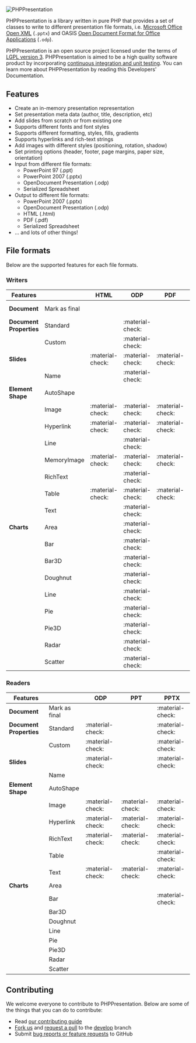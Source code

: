 #

![PHPPresentation](images/PHPPresentationLogo.png)

PHPPresentation is a library written in pure PHP that provides a set of
classes to write to different presentation file formats, i.e.
[Microsoft Office Open XML](http://en.wikipedia.org/wiki/Office_Open_XML)
(`.pptx`) and OASIS [Open Document Format for Office Applications](http://en.wikipedia.org/wiki/OpenDocument) (`.odp`).

PHPPresentation is an open source project licensed under the terms of [LGPL
version 3](https://github.com/PHPOffice/PHPPresentation/blob/develop/COPYING.LESSER).
PHPPresentation is aimed to be a high quality software product by incorporating
[continuous integration and unit testing](https://github.com/PHPOffice/PHPPresentation/actions/workflows/php.yml).
You can learn more about PHPPresentation by reading this Developers'
Documentation.
<!---
-  and the `API Documentation <http://phpoffice.github.io/PHPPresentation/docs/develop/>`__
-->

## Features

- Create an in-memory presentation representation
- Set presentation meta data (author, title, description, etc)
- Add slides from scratch or from existing one
- Supports different fonts and font styles
- Supports different formatting, styles, fills, gradients
- Supports hyperlinks and rich-text strings
- Add images with different styles (positioning, rotation, shadow)
- Set printing options (header, footer, page margins, paper size, orientation)
- Input from different file formats:
    - PowerPoint 97 (.ppt)
    - PowerPoint 2007 (.pptx)
    - OpenDocument Presentation (.odp)
    - Serialized Spreadsheet
- Output to different file formats:
    - PowerPoint 2007 (.pptx)
    - OpenDocument Presentation (.odp)
    - HTML (.html)
    - PDF (.pdf)
    - Serialized Spreadsheet
- ... and lots of other things!

## File formats

Below are the supported features for each file formats.


### Writers

| Features                  |                      | HTML  | ODP   | PDF   | PPTX  |
|---------------------------|----------------------|-------|-------|-------|-------|
| **Document**              | Mark as final        |       |       |       | :material-check: |
| **Document Properties**   | Standard             |       | :material-check: |       | :material-check: |
|                           | Custom               |       | :material-check: |       | :material-check: |
| **Slides**                |                      | :material-check: | :material-check: | :material-check: | :material-check: |
|                           | Name                 |       | :material-check: |       |       |
| **Element Shape**         | AutoShape            |       |       |       | :material-check: |
|                           | Image                | :material-check: | :material-check: | :material-check: | :material-check: |
|                           | Hyperlink            | :material-check: | :material-check: | :material-check: | :material-check: |
|                           | Line                 |       | :material-check: |       | :material-check: |
|                           | MemoryImage          | :material-check: | :material-check: | :material-check: | :material-check: |
|                           | RichText             |       | :material-check: |       | :material-check: |
|                           | Table                | :material-check: | :material-check: | :material-check: | :material-check: |
|                           | Text                 |       | :material-check: |       | :material-check: |
| **Charts**                | Area                 |       | :material-check: |       | :material-check: |
|                           | Bar                  |       | :material-check: |       | :material-check: |
|                           | Bar3D                |       | :material-check: |       | :material-check: |
|                           | Doughnut             |       | :material-check: |       | :material-check: |
|                           | Line                 |       | :material-check: |       | :material-check: |
|                           | Pie                  |       | :material-check: |       | :material-check: |
|                           | Pie3D                |       | :material-check: |       | :material-check: |
|                           | Radar                |       | :material-check: |       | :material-check: |
|                           | Scatter              |       | :material-check: |       | :material-check: |


### Readers

| Features                  |                      | ODP   | PPT   | PPTX  |
|---------------------------|----------------------|-------|-------|-------|
| **Document**              | Mark as final        |       |       | :material-check: |
| **Document Properties**   | Standard             | :material-check: |       | :material-check: |
|                           | Custom               | :material-check: |       | :material-check: |
| **Slides**                |                      | :material-check: |       | :material-check: |
|                           | Name                 |       |       |       |
| **Element Shape**         | AutoShape            |       |       |       |
|                           | Image                | :material-check: | :material-check: | :material-check: |
|                           | Hyperlink            | :material-check: | :material-check: | :material-check: |
|                           | RichText             | :material-check: | :material-check: | :material-check: |
|                           | Table                |       |       | :material-check: |
|                           | Text                 | :material-check: | :material-check: | :material-check: |
| **Charts**                | Area                 |       |       |       |
|                           | Bar                  |       |       | :material-check: |
|                           | Bar3D                |       |       |       |
|                           | Doughnut             |       |       |       |
|                           | Line                 |       |       |       |
|                           | Pie                  |       |       |       |
|                           | Pie3D                |       |       |       |
|                           | Radar                |       |       |       |
|                           | Scatter              |       |       |       |


## Contributing

We welcome everyone to contribute to PHPPresentation. Below are some of the things that you can do to contribute:

-  Read [our contributing guide](https://github.com/PHPOffice/PHPPresentation/blob/master/CONTRIBUTING.md)
-  [Fork us](https://github.com/PHPOffice/PHPPresentation/fork) and [request a pull](https://github.com/PHPOffice/PHPPresentation/pulls) to the [develop](https://github.com/PHPOffice/PHPPresentation/tree/develop) branch
-  Submit [bug reports or feature requests](https://github.com/PHPOffice/PHPPresentation/issues) to GitHub
